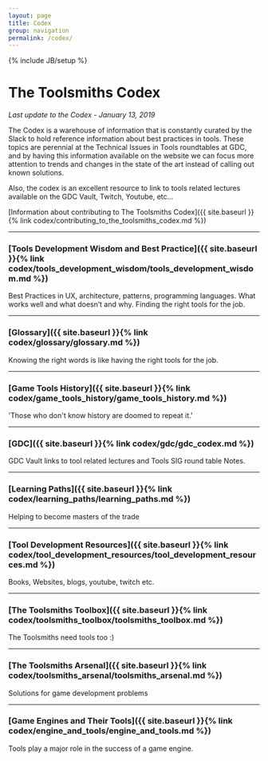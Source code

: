 ```yaml
---
layout: page
title: Codex
group: navigation
permalink: /codex/
---
```

{% include JB/setup %}

# The Toolsmiths Codex

_Last update to the Codex - January 13, 2019_

The Codex is a warehouse of information that is constantly curated by the Slack to hold reference information about best practices in tools. These topics are perennial at the Technical Issues in Tools roundtables at GDC, and by having this information available on the website we can focus more attention to trends and changes in the state of the art instead of calling out known solutions.

Also, the codex is an excellent resource to link to tools related lectures available on the GDC Vault, Twitch, Youtube, etc…

[Information about contributing to The Toolsmiths Codex]({{ site.baseurl }}{% link codex/contributing_to_the_toolsmiths_codex.md %})

------

### [Tools Development Wisdom and Best Practice]({{ site.baseurl }}{% link codex/tools_development_wisdom/tools_development_wisdom.md %})
Best Practices in UX, architecture, patterns, programming languages. What works well and what doesn’t and why. Finding the right tools for the job.

------

### [Glossary]({{ site.baseurl }}{% link codex/glossary/glossary.md %})
Knowing the right words is like having the right tools for the job.

------

### [Game Tools History]({{ site.baseurl }}{% link codex/game_tools_history/game_tools_history.md %})
'Those who don't know history are doomed to repeat it.'

------

### [GDC]({{ site.baseurl }}{% link codex/gdc/gdc_codex.md %})
GDC Vault links to tool related lectures and Tools SIG round table Notes.

------

### [Learning Paths]({{ site.baseurl }}{% link codex/learning_paths/learning_paths.md %})
Helping to become masters of the trade

------

### [Tool Development Resources]({{ site.baseurl }}{% link codex/tool_development_resources/tool_development_resources.md %})
Books, Websites, blogs, youtube, twitch etc.

------

### [The Toolsmiths Toolbox]({{ site.baseurl }}{% link codex/toolsmiths_toolbox/toolsmiths_toolbox.md %})
The Toolsmiths need tools too :)

------

### [The Toolsmiths Arsenal]({{ site.baseurl }}{% link codex/toolsmiths_arsenal/toolsmiths_arsenal.md %})
Solutions for game development problems

------

### [Game Engines and Their Tools]({{ site.baseurl }}{% link codex/engine_and_tools/engine_and_tools.md %})
Tools play a major role in the success of a game engine.